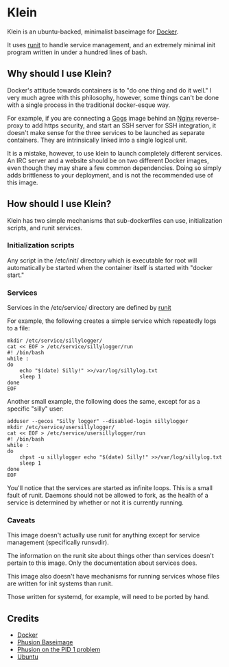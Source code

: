 # Klein
Klein is an ubuntu-backed, minimalist baseimage for [Docker](https://www.docker.com/).

It uses [runit](http://smarden.org/runit/) to handle service management, and an extremely minimal init program written in under a hundred lines of bash.

## Why should I use Klein?
Docker's attitude towards containers is to "do one thing and do it well."  I very much agree with this philosophy, however, some things can't be done with a single process in the traditional docker-esque way.

For example, if you are connecting a [Gogs](https://github.com/gogits/gogs) image behind an [Nginx](https://github.com/nginx/nginx) reverse-proxy to add https security, and start an SSH server for SSH integration, it doesn't make sense for the three services to be launched as separate containers.  They are intrinsically linked into a single logical unit.

It is a mistake, however, to use klein to launch completely different services. An IRC server and a website should be on two different Docker images, even though they may share a few common dependencies.  Doing so simply adds brittleness to your deployment, and is not the recommended use of this image.

## How should I use Klein?
Klein has two simple mechanisms that sub-dockerfiles can use, initialization scripts, and runit services.

### Initialization scripts
Any script in the /etc/init/ directory which is executable for root will automatically be started when the container itself is started with "docker start."


### Services
Services in the /etc/service/ directory are defined by [runit](http://smarden.org/runit/faq.html#create)

For example, the following creates a simple service which repeatedly logs to a file:
```
mkdir /etc/service/sillylogger/
cat << EOF > /etc/service/sillylogger/run
#! /bin/bash
while :
do
    echo "$(date) Silly!" >>/var/log/sillylog.txt
    sleep 1
done
EOF
```

Another small example, the following does the same, except for as a specific "silly" user:
```
adduser --gecos "Silly logger" --disabled-login sillylogger
mkdir /etc/service/usersillylogger/
cat << EOF > /etc/service/usersillylogger/run
#! /bin/bash
while :
do
    chpst -u sillylogger echo "$(date) Silly!" >>/var/log/sillylog.txt
    sleep 1
done
EOF
```
You'll notice that the services are started as infinite loops.  This is a small fault of runit.  Daemons should not be allowed to fork, as the health of a service is determined by whether or not it is currently running.

### Caveats
This image doesn't actually use runit for anything except for service management (specifically runsvdir).

The information on the runit site about things other than services doesn't pertain to this image.  Only the documentation about services does.

This image also doesn't have mechanisms for running services whose files are written for init systems than runit.

Those written for systemd, for example, will need to be ported by hand.


## Credits
 - [Docker](https://www.docker.com/)
 - [Phusion Baseimage](https://github.com/phusion/baseimage-docker)
 - [Phusion on the PID 1 problem](https://blog.phusion.nl/2015/01/20/docker-and-the-pid-1-zombie-reaping-problem/)
 - [Ubuntu](http://www.ubuntu.com/)
